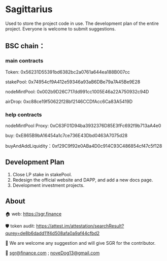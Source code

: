 # Sagittarius

Used to store the project code in use. The development plan of the entire project. Everyone is welcome to submit suggestions.


## BSC chain：

### main contracts
Token: 0x56231D55391bd6382bc2a0761a644ea188B007cc

stakePool: 0x74954cf9A412e59346a93aB6DBe79a7A45Be9E28

nodeMintPool: 0x002b9D26C717dd991cc1005E46a22A750932c94D

airDrop: 0xc88ce19f50622f28bf2146CCDfAcc6Ca83A5419D

### help contracts
nodeMintPool Proxy: 0xC63F01D94ba3932376D85E3fFc692f9b713aA4e0

buy: 0xE865B9bA16454a1c7ce736E43Dbd0463A7075d28

buyAndAddLiquidity：0xf29C9f92e0ABa4D0c914C93C486854cf47c5f128


## Development Plan
1. Close LP stake in stakePool.
2. Redesign the official website and DAPP, and add a new docs page.
3. Development investment projects.

## About

🏠 web: https://sgr.finance

🛡️ token audit: https://attest.im/attestation/searchResult?qurey=de8b6dadd11f4d508afa0a9af44cfbd2

👊 We are welcome any suggestion and will give SGR for the contributor.

📧 sgr@finance.com ; noveDog13@gmail.com
